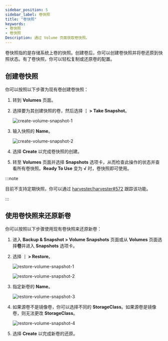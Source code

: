 ```yaml
---
sidebar_position: 5
sidebar_label: 卷快照
title: "卷快照"
keywords:
- 卷快照
- 卷快照
Description: 通过 Volume 页面获取卷快照。
---
```


卷快照指的是存储系统上卷的快照。创建卷后，你可以创建卷快照并将卷还原到快照状态。有了卷快照，你可以轻松复制或还原卷的配置。

## 创建卷快照

你可以按照以下步骤为现有卷创建卷快照：

1. 转到 **Volumes** 页面。

1. 选择要为其创建快照的卷，然后选择 **⋮ > Take Snapshot**。

   ![create-volume-snapshot-1](/img/v1.1/volume/create-volume-snapshot-1.png)

1. 输入快照的 **Name**。

   ![create-volume-snapshot-2](/img/v1.1/volume/create-volume-snapshot-2.png)

1. 选择 **Create** 以完成卷快照的创建。

1. 转至 **Volumes** 页面并选择 **Snapshots** 选项卡，从而检查此操作的状态并查看所有卷快照。**Ready To Use** 变为 **√** 时，卷快照即可使用。

:::note

目前不支持定期快照，你可以通过 [harvester/harvester#572](https://github.com/harvester/harvester/issues/572) 跟踪该功能。

:::

## 使用卷快照来还原新卷

你可以按照以下步骤使用现有卷快照来还原新卷：

1. 进入 **Backup & Snapshot > Volume Snapshots** 页面或从 **Volumes** 页面选择**卷**并进入 **Snapshots** 选项卡。

1. 选择 **⋮ > Restore**。

   ![restore-volume-snapshot-1](/img/v1.1/volume/restore-volume-snapshot-1.png)

   ![restore-volume-snapshot-2](/img/v1.1/volume/restore-volume-snapshot-2.png)

1. 指定新卷的 **Name**。

   ![restore-volume-snapshot-3](/img/v1.1/volume/restore-volume-snapshot-3.png)

1. 如果源卷不是镜像卷，你可以选择不同的 **StorageClass**。如果源卷是镜像卷，则无法更改 **StorageClass**。

   ![restore-volume-snapshot-4](/img/v1.1/volume/restore-volume-snapshot-4.png)

1. 选择 **Create** 以完成新卷的还原。
